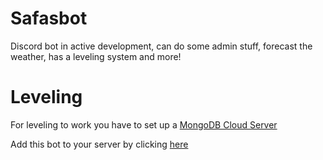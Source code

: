 # Safasbot

Discord bot in active development, can do some admin stuff, forecast the weather, has a leveling system and more!

# Leveling
For leveling to work you have to set up a [MongoDB Cloud Server](https://cloud.mongodb.com)

Add this bot to your server by clicking [here](https://discord.com/api/oauth2/authorize?client_id=1012693236541829147&permissions=8&scope=bot%20applications.commands)
